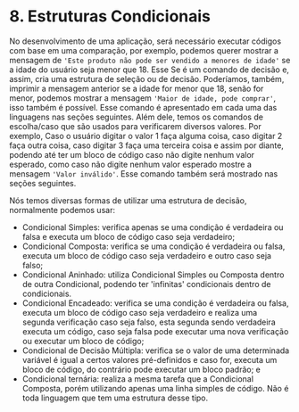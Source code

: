 # 8. Estruturas Condicionais

No desenvolvimento de uma aplicação, será necessário executar códigos com base em uma comparação, por exemplo, podemos querer mostrar a mensagem de `'Este produto não pode ser vendido a menores de idade'` se a idade do usuário seja menor que 18. Esse Se é um comando de decisão e, assim, cria uma estrutura de seleção ou de decisão. Poderíamos, também, imprimir a mensagem anterior se a idade for menor que 18, senão for menor, podemos mostrar a mensagem `'Maior de idade, pode comprar'`, isso também é possível. Esse comando é apresentado em cada uma das linguagens nas seções seguintes. Além dele, temos os comandos de escolha/caso que são usados para verificarem diversos valores. Por exemplo, Caso o usuário digitar o valor 1 faça alguma coisa, caso digitar 2 faça outra coisa, caso digitar 3 faça uma terceira coisa e assim por diante, podendo até ter um bloco de código caso não digite nenhum valor esperado, como caso não digite nenhum valor esperado mostre a mensagem `'Valor inválido'`. Esse comando também será mostrado nas seções seguintes.

Nós temos diversas formas de utilizar uma estrutura de decisão, normalmente podemos usar:

* Condicional Simples: verifica apenas se uma condição é verdadeira ou falsa e executa um bloco de código caso seja verdadeiro;
* Condicional Composta: verifica se uma condição é verdadeira ou falsa, executa um bloco de código caso seja verdadeiro e outro caso seja falso;
* Condicional Aninhado: utiliza Condicional Simples ou Composta dentro de outra Condicional, podendo ter 'infinitas' condicionais dentro de condicionais.
* Condicional Encadeado: verifica se uma condição é verdadeira ou falsa, executa um bloco de código caso seja verdadeiro e realiza uma segunda verificação caso seja falso, esta segunda sendo verdadeira executa um código, caso seja falsa pode executar uma nova verificação ou executar um bloco de código;
* Condicional de Decisão Múltipla: verifica se o valor de uma determinada variável é igual a certos valores pré-definidos e caso for, executa um bloco de código, do contrário pode executar um bloco padrão; e
* Condicional ternária: realiza a mesma tarefa que a Condicional Composta, porém utilizando apenas uma linha simples de código. Não é toda linguagem que tem uma estrutura desse tipo.

